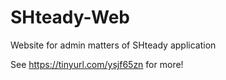 # SHteady-Web
Website for admin matters of SHteady application

See https://tinyurl.com/ysjf65zn for more!
